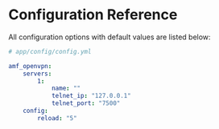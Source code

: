 Configuration Reference
=======================

All configuration options with default values are listed below:

```yaml
# app/config/config.yml

amf_openvpn:
    servers:
        1: 
            name: ""
            telnet_ip: "127.0.0.1"
            telnet_port: "7500"
    config:
        reload: "5"
```